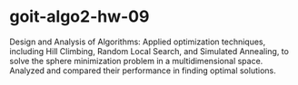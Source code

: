 # goit-algo2-hw-09
Design and Analysis of Algorithms: Applied optimization techniques, including Hill Climbing, Random Local Search, and Simulated Annealing, to solve the sphere minimization problem in a multidimensional space. Analyzed and compared their performance in finding optimal solutions.

